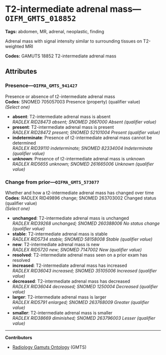 # T2-intermediate adrenal mass—`OIFM_GMTS_018852`

**Tags:** abdomen, MR, adrenal, neoplastic, finding

Adrenal mass with signal intensity similar to surrounding tissues on T2-weighted MRI

**Codes:** GAMUTS 18852 T2-intermediate adrenal mass

## Attributes

### Presence—`OIFMA_GMTS_941427`

Presence or absence of t2-intermediate adrenal mass  
**Codes**: SNOMED 705057003 Presence (property) (qualifier value)  
*(Select one)*

- **absent**: T2-intermediate adrenal mass is absent  
_RADLEX RID28473 absent; SNOMED 2667000 Absent (qualifier value)_
- **present**: T2-intermediate adrenal mass is present  
_RADLEX RID28472 present; SNOMED 52101004 Present (qualifier value)_
- **indeterminate**: Presence of t2-intermediate adrenal mass cannot be determined  
_RADLEX RID39110 indeterminate; SNOMED 82334004 Indeterminate (qualifier value)_
- **unknown**: Presence of t2-intermediate adrenal mass is unknown  
_RADLEX RID5655 unknown; SNOMED 261665006 Unknown (qualifier value)_

### Change from prior—`OIFMA_GMTS_573077`

Whether and how a t2-intermediate adrenal mass has changed over time  
**Codes**: RADLEX RID49896 change; SNOMED 263703002 Changed status (qualifier value)  
*(Select one)*

- **unchanged**: T2-intermediate adrenal mass is unchanged  
_RADLEX RID39268 unchanged; SNOMED 260388006 No status change (qualifier value)_
- **stable**: T2-intermediate adrenal mass is stable  
_RADLEX RID5734 stable; SNOMED 58158008 Stable (qualifier value)_
- **new**: T2-intermediate adrenal mass is new  
_RADLEX RID5720 new; SNOMED 7147002 New (qualifier value)_
- **resolved**: T2-intermediate adrenal mass seen on a prior exam has resolved  
- **increased**: T2-intermediate adrenal mass has increased  
_RADLEX RID36043 increased; SNOMED 35105006 Increased (qualifier value)_
- **decreased**: T2-intermediate adrenal mass has decreased  
_RADLEX RID36044 decreased; SNOMED 1250004 Decreased (qualifier value)_
- **larger**: T2-intermediate adrenal mass is larger  
_RADLEX RID5791 enlarged; SNOMED 263768009 Greater (qualifier value)_
- **smaller**: T2-intermediate adrenal mass is smaller  
_RADLEX RID38669 diminished; SNOMED 263796003 Lesser (qualifier value)_

---

**Contributors**

- [Radiology Gamuts Ontology](https://gamuts.net/) (GMTS)